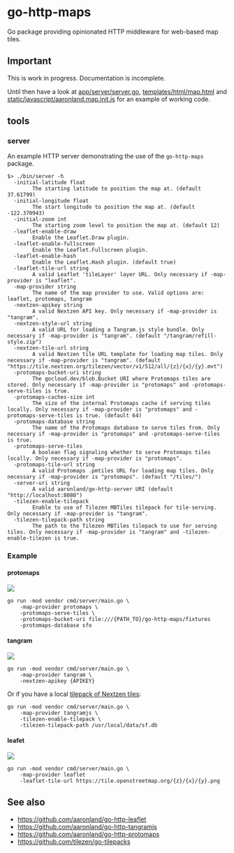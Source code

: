 # go-http-maps

Go package providing opinionated HTTP middleware for web-based map tiles.

## Important

This is work in progress. Documentation is incomplete.

Until then have a look at [app/server/server.go](app/server/server.go), [templates/html/map.html](templates/html/map.html) and [static/javascript/aaronland.map.init.js](static/javascript/aaronland.map.init.js) for an example of working code.

## tools

### server

An example HTTP server demonstrating the use of the `go-http-maps` package.

```
$> ./bin/server -h
  -initial-latitude float
    	The starting latitude to position the map at. (default 37.61799)
  -initial-longitude float
    	The start longitude to position the map at. (default -122.370943)
  -initial-zoom int
    	The starting zoom level to position the map at. (default 12)
  -leaflet-enable-draw
    	Enable the Leaflet.Draw plugin.
  -leaflet-enable-fullscreen
    	Enable the Leaflet.Fullscreen plugin.
  -leaflet-enable-hash
    	Enable the Leaflet.Hash plugin. (default true)
  -leaflet-tile-url string
    	A valid Leaflet 'tileLayer' layer URL. Only necessary if -map-provider is "leaflet".
  -map-provider string
    	The name of the map provider to use. Valid options are: leaflet, protomaps, tangram
  -nextzen-apikey string
    	A valid Nextzen API key. Only necessary if -map-provider is "tangram".
  -nextzen-style-url string
    	A valid URL for loading a Tangram.js style bundle. Only necessary if -map-provider is "tangram". (default "/tangram/refill-style.zip")
  -nextzen-tile-url string
    	A valid Nextzen tile URL template for loading map tiles. Only necessary if -map-provider is "tangram". (default "https://tile.nextzen.org/tilezen/vector/v1/512/all/{z}/{x}/{y}.mvt")
  -protomaps-bucket-uri string
    	The gocloud.dev/blob.Bucket URI where Protomaps tiles are stored. Only necessary if -map-provider is "protomaps" and -protomaps-serve-tiles is true.
  -protomaps-caches-size int
    	The size of the internal Protomaps cache if serving tiles locally. Only necessary if -map-provider is "protomaps" and -protomaps-serve-tiles is true. (default 64)
  -protomaps-database string
    	The name of the Protomaps database to serve tiles from. Only necessary if -map-provider is "protomaps" and -protomaps-serve-tiles is true.
  -protomaps-serve-tiles
    	A boolean flag signaling whether to serve Protomaps tiles locally. Only necessary if -map-provider is "protomaps".
  -protomaps-tile-url string
    	A valid Protomaps .pmtiles URL for loading map tiles. Only necessary if -map-provider is "protomaps". (default "/tiles/")
  -server-uri string
    	A valid aaronland/go-http-server URI (default "http://localhost:8080")
  -tilezen-enable-tilepack
    	Enable to use of Tilezen MBTiles tilepack for tile-serving. Only necessary if -map-provider is "tangram".
  -tilezen-tilepack-path string
    	The path to the Tilezen MBTiles tilepack to use for serving tiles. Only necessary if -map-provider is "tangram" and -tilezen-enable-tilezen is true.
```

### Example

#### protomaps

![](docs/images/http-maps-protomaps.png)

```
go run -mod vendor cmd/server/main.go \
	-map-provider protomaps \
	-protomaps-serve-tiles \
	-protomaps-bucket-uri file:///{PATH_TO}/go-http-maps/fixtures
	-protomaps-database sfo
```

#### tangram

![](docs/images/http-maps-tangram.png)

```
go run -mod vendor cmd/server/main.go \
	-map-provider tangram \
	-nextzen-apikey {APIKEY}
```

Or if you have a local [tilepack of Nextzen tiles](https://github.com/tilezen/go-tilepacks):

```
go run -mod vendor cmd/server/main.go \
	-map-provider tangramjs \
	-tilezen-enable-tilepack \
	-tilezen-tilepack-path /usr/local/data/sf.db
```

#### leafet

![](docs/images/http-maps-leaflet.png)

```
go run -mod vendor cmd/server/main.go \
	-map-provider leaflet
	-leaflet-tile-url https://tile.openstreetmap.org/{z}/{x}/{y}.png
```

## See also

* https://github.com/aaronland/go-http-leaflet
* https://github.com/aaronland/go-http-tangramjs
* https://github.com/aaronland/go-http-protomaps
* https://github.com/tilezen/go-tilepacks
